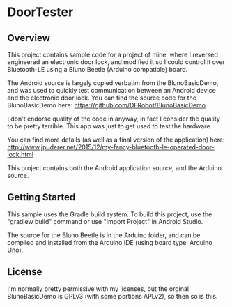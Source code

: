 DoorTester
=====================

Overview
--------------

This project contains sample code for a project of mine, where I reversed engineered
an electronic door lock, and modified it so I could control it over Bluetooth-LE using 
a Bluno Beetle (Arduino compatible) board.

The Android source is largely copied verbatim from the BlunoBasicDemo, and was used to quickly
test communication between an Android device and the electronic door lock. You can find the 
source code for the BlunoBasicDemo here:
https://github.com/DFRobot/BlunoBasicDemo

I don't endorse quality of the code in anyway, in fact I consider the quality to be pretty terrible.
This app was just to get used to test the hardware.

You can find more details (as well as a final version of the application) here:
http://www.jpuderer.net/2015/12/my-fancy-bluetooth-le-operated-door-lock.html

This project contains both the Android application source, and the Arduino source.


Getting Started
---------------

This sample uses the Gradle build system. To build this project, use the
"gradlew build" command or use "Import Project" in Android Studio.

The source for the Bluno Beetle is in the Arduino folder, and can be compiled
and installed from the Arduino IDE (using board type: Arduino Uno).

License
-------

I'm normally pretty permissive with my licenses, but the orginal BlunoBasicDemo is 
GPLv3 (with some portions APLv2), so then so is this.

